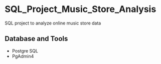 # SQL_Project_Music_Store_Analysis
SQL project to analyze online music store data

## Database and Tools
* Postgre SQL
* PgAdmin4
